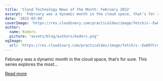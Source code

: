 ```yaml
---
title: 'Cloud Technology News of the Month: February 2022'
excerpt: 'February was a dynamic month in the cloud space, that’s for sure.  This series explores the most...'
date: '2022-03-04'
coverImage: 'https://res.cloudinary.com/practicaldev/image/fetch/s--EwO97Crd--/c_imagga_scale,f_auto,fl_progressive,h_420,q_auto,w_1000/https://dev-to-uploads.s3.amazonaws.com/uploads/articles/gr9fi7oov2pgtzdsi497.png'
author:
  name: Koders
  picture: "assets/blog/authors/koders.png"
ogImage:
  url: 'https://res.cloudinary.com/practicaldev/image/fetch/s--EwO97Crd--/c_imagga_scale,f_auto,fl_progressive,h_420,q_auto,w_1000/https://dev-to-uploads.s3.amazonaws.com/uploads/articles/gr9fi7oov2pgtzdsi497.png'
---
```


February was a dynamic month in the cloud space, that’s for sure.  This series explores the most...

[Read more](https://dev.to/castai/cloud-technology-news-of-the-month-february-2022-5hk0)
